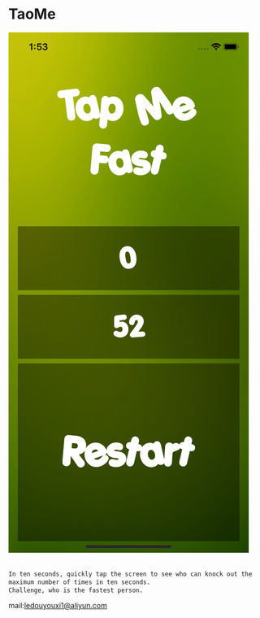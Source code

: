 # TaoMe

![](1.png)

```

In ten seconds, quickly tap the screen to see who can knock out the maximum number of times in ten seconds.
Challenge, who is the fastest person.
```



mail:ledouyouxi1@aliyun.com
